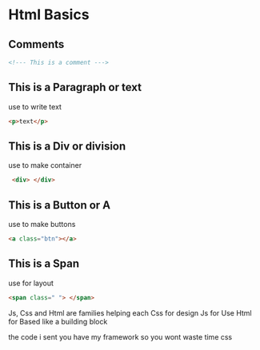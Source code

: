 
<link rel="stylesheet"
href="mdfutr.css"/>

# Html Basics

## Comments
```html
<!--- This is a comment --->
```

## This is a Paragraph or text
 use to write text

```html
<p>text</p>
```

## This is a Div or division
 use to make container
```html
 <div> </div>
 ```
 
## This is a Button or A 
use to make buttons

```html
<a class="btn"></a>
```

## This is a Span
use for layout
```html
<span class=" "> </span>
```

Js, Css and Html are families helping each
Css for design
Js for Use
Html for Based like a building block

the code i sent you have my framework so you wont waste time css

